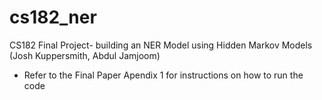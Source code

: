 # cs182_ner
CS182 Final Project- building an NER Model using Hidden Markov Models (Josh Kuppersmith, Abdul Jamjoom)

* Refer to the Final Paper Apendix 1 for instructions on how to run the code
  
  
  




